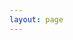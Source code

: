```yaml
---
layout: page
---
```

<script setup>
import {
  VPTeamPage,
  VPTeamPageTitle,
  VPTeamMembers
} from 'vitepress/theme'

const projects = [
  {
    avatar: 'https://wizarddojo.files.wordpress.com/2015/05/mega-man-5-gravity-man-article_image.jpg',
    name: 'Megaman 5',
    title: 'C++ & SDL',
    links: [
      { icon: 'github', link: 'https://github.com/yyx990803' },
    ]
  },
  {
    avatar: 'https://wizarddojo.files.wordpress.com/2015/05/mega-man-5-gravity-man-article_image.jpg',
    name: 'Japanese mountain scene',
    title: 'Maya',
    links: [
      { icon: 'github', link: 'https://github.com/yyx990803' },
    ]
  },
  {
    avatar: 'https://wizarddojo.files.wordpress.com/2015/05/mega-man-5-gravity-man-article_image.jpg',
    name: 'Environments',
    title: 'Blender',
    links: [
      { icon: 'github', link: 'https://github.com/yyx990803' },
    ]
  },
  {
    avatar: 'https://wizarddojo.files.wordpress.com/2015/05/mega-man-5-gravity-man-article_image.jpg',
    name: 'Software raytracer',
    title: 'C++',
    links: [
      { icon: 'github', link: 'https://github.com/yyx990803' },
    ]
  },
  {
    avatar: 'https://wizarddojo.files.wordpress.com/2015/05/mega-man-5-gravity-man-article_image.jpg',
    name: 'Software/DirectX rasterizer',
    title: 'C++ & DirectX11',
    links: [
      { icon: 'github', link: 'https://github.com/yyx990803' },
    ]
  },
]
</script>

<VPTeamPage>
  <VPTeamPageTitle>
    <template #title>
      School projects
    </template>
    <template #lead>
      In my 2 years of education I've had some notible projects
    </template>
  </VPTeamPageTitle>
  <VPTeamMembers
    size="medium"
    :members="projects"
  />
</VPTeamPage>
